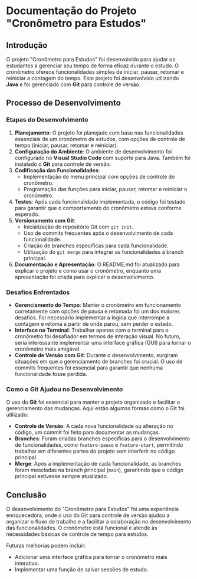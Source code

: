 # Documentação do Projeto "Cronômetro para Estudos"

## Introdução
O projeto "Cronômetro para Estudos" foi desenvolvido para ajudar os estudantes a gerenciar seu tempo de forma eficaz durante o estudo. O cronômetro oferece funcionalidades simples de iniciar, pausar, retomar e reiniciar a contagem do tempo. Este projeto foi desenvolvido utilizando **Java** e foi gerenciado com **Git** para controle de versão.

## Processo de Desenvolvimento

### Etapas do Desenvolvimento
1. **Planejamento**: O projeto foi planejado com base nas funcionalidades essenciais de um cronômetro de estudos, com opções de controle de tempo (iniciar, pausar, retomar e reiniciar).
2. **Configuração do Ambiente**: O ambiente de desenvolvimento foi configurado no **Visual Studio Code** com suporte para Java. Também foi instalado o **Git** para controle de versão.
3. **Codificação das Funcionalidades**:
   - Implementação do menu principal com opções de controle do cronômetro.
   - Programação das funções para iniciar, pausar, retomar e reiniciar o cronômetro.
4. **Testes**: Após cada funcionalidade implementada, o código foi testado para garantir que o comportamento do cronômetro estava conforme esperado.
5. **Versionamento com Git**:
   - Inicialização do repositório Git com `git init`.
   - Uso de commits frequentes após o desenvolvimento de cada funcionalidade.
   - Criação de branches específicas para cada funcionalidade.
   - Utilização do `git merge` para integrar as funcionalidades à branch principal.
6. **Documentação e Apresentação**: O README.md foi atualizado para explicar o projeto e como usar o cronômetro, enquanto uma apresentação foi criada para explicar o desenvolvimento.

### Desafios Enfrentados

- **Gerenciamento do Tempo**: Manter o cronômetro em funcionamento corretamente com opções de pausa e retomada foi um dos maiores desafios. Foi necessário implementar a lógica que interrompe a contagem e retoma a partir de onde parou, sem perder o estado.
- **Interface no Terminal**: Trabalhar apenas com o terminal para o cronômetro foi desafiador em termos de interação visual. No futuro, seria interessante implementar uma interface gráfica (GUI) para tornar o cronômetro mais amigável.
- **Controle de Versão com Git**: Durante o desenvolvimento, surgiram situações em que o gerenciamento de branches foi crucial. O uso de commits frequentes foi essencial para garantir que nenhuma funcionalidade fosse perdida.

### Como o Git Ajudou no Desenvolvimento
O uso do **Git** foi essencial para manter o projeto organizado e facilitar o gerenciamento das mudanças. Aqui estão algumas formas como o Git foi utilizado:
- **Controle de Versão**: A cada nova funcionalidade ou alteração no código, um commit foi feito para documentar as mudanças.
- **Branches**: Foram criadas branches específicas para o desenvolvimento de funcionalidades, como `feature-pause` e `feature-start`, permitindo trabalhar em diferentes partes do projeto sem interferir no código principal.
- **Merge**: Após a implementação de cada funcionalidade, as branches foram mescladas na branch principal (`main`), garantindo que o código principal estivesse sempre atualizado.

## Conclusão
O desenvolvimento do "Cronômetro para Estudos" foi uma experiência enriquecedora, onde o uso do Git para controle de versão ajudou a organizar o fluxo de trabalho e a facilitar a colaboração no desenvolvimento das funcionalidades. O cronômetro está funcional e atende às necessidades básicas de controle de tempo para estudos.

Futuras melhorias podem incluir:
- Adicionar uma interface gráfica para tornar o cronômetro mais interativo.
- Implementar uma função de salvar sessões de estudo.
